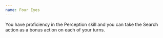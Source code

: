 ```yaml
---
name: Four Eyes
---
```

You have proficiency in the Perception skill and you can take the Search action as a bonus action on each of your turns.
